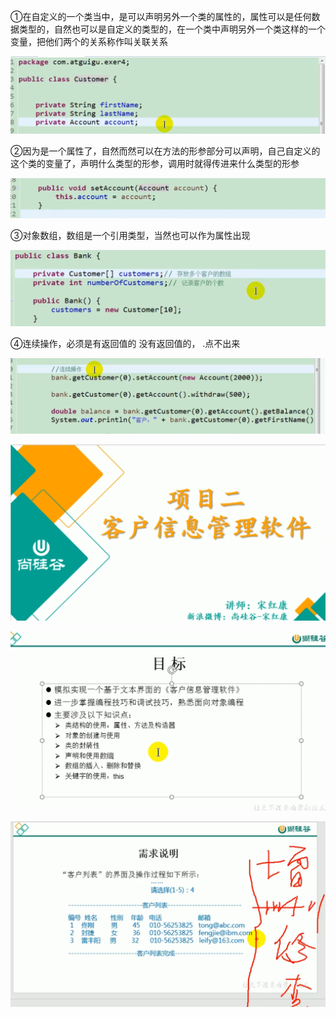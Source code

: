 ①在自定义的一个类当中，是可以声明另外一个类的属性的，属性可以是任何数据类型的，自然也可以是自定义的类型的，在一个类中声明另外一个类这样的一个变量，把他们两个的关系称作叫关联关系

![image-20211102164621292](https://raw.githubusercontent.com/EXsYang/PicGo-images-hosting/main/images/image-20211102164621292.png)

②因为是一个属性了，自然而然可以在方法的形参部分可以声明，自己自定义的这个类的变量了，声明什么类型的形参，调用时就得传进来什么类型的形参

![image-20211102165315882](https://raw.githubusercontent.com/EXsYang/PicGo-images-hosting/main/images/image-20211102165315882.png)

③对象数组，数组是一个引用类型，当然也可以作为属性出现

![image-20211102165405734](https://raw.githubusercontent.com/EXsYang/PicGo-images-hosting/main/images/image-20211102165405734.png)

④连续操作，必须是有返回值的 没有返回值的， .点不出来

![image-20211102165524266](https://raw.githubusercontent.com/EXsYang/PicGo-images-hosting/main/images/image-20211102165524266.png)

![image-20211102165835350](https://raw.githubusercontent.com/EXsYang/PicGo-images-hosting/main/images/image-20211102165835350.png)

![image-20211102165845830](https://raw.githubusercontent.com/EXsYang/PicGo-images-hosting/main/images/image-20211102165845830.png)

![image-20211102170007249](https://raw.githubusercontent.com/EXsYang/PicGo-images-hosting/main/images/image-20211102170007249.png)

